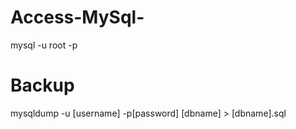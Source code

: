 # Access-MySql-

mysql -u root -p

# Backup

mysqldump -u [username] -p[password] [dbname] > [dbname].sql
